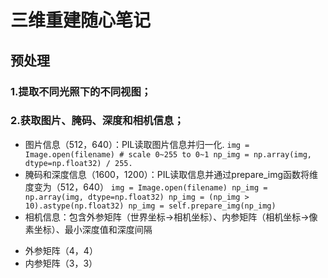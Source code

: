 三维重建随心笔记
=====
预处理
------
### 1.提取不同光照下的不同视图；  
### 2.获取图片、腌码、深度和相机信息；  
* 图片信息（512，640）：PIL读取图片信息并归一化. 
        ```
        img = Image.open(filename)
        # scale 0~255 to 0~1
        np_img = np.array(img, dtype=np.float32) / 255.
        ```
* 腌码和深度信息（1600，1200）：PIL读取信息并通过prepare_img函数将维度变为（512，640）
        ```
        img = Image.open(filename)
        np_img = np.array(img, dtype=np.float32)
        np_img = (np_img > 10).astype(np.float32)
        np_img = self.prepare_img(np_img)
        ```
* 相机信息：包含外参矩阵（世界坐标->相机坐标）、内参矩阵（相机坐标->像素坐标）、最小深度值和深度间隔  
- 外参矩阵（4，4）  
- 内参矩阵（3，3）  

